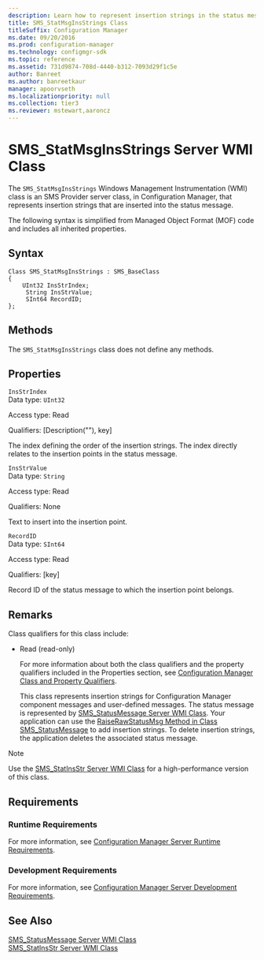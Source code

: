 ```yaml
---
description: Learn how to represent insertion strings in the status message using SMS_StatMsgInsStrings class in Configuration Manager.
title: SMS_StatMsgInsStrings Class
titleSuffix: Configuration Manager
ms.date: 09/20/2016
ms.prod: configuration-manager
ms.technology: configmgr-sdk
ms.topic: reference
ms.assetid: 731d9874-708d-4440-b312-7093d29f1c5e
author: Banreet
ms.author: banreetkaur
manager: apoorvseth
ms.localizationpriority: null
ms.collection: tier3
ms.reviewer: mstewart,aaroncz 
---
```

# SMS_StatMsgInsStrings Server WMI Class
The `SMS_StatMsgInsStrings` Windows Management Instrumentation (WMI) class is an SMS Provider server class, in Configuration Manager, that represents insertion strings that are inserted into the status message.  

 The following syntax is simplified from Managed Object Format (MOF) code and includes all inherited properties.  

## Syntax  

```  
Class SMS_StatMsgInsStrings : SMS_BaseClass  
{  
    UInt32 InsStrIndex;  
     String InsStrValue;  
     SInt64 RecordID;  
};  
```  

## Methods  
 The `SMS_StatMsgInsStrings` class does not define any methods.  

## Properties  
 `InsStrIndex`  
 Data type: `UInt32`  

 Access type: Read  

 Qualifiers: [Description(""), key]  

 The index defining the order of the insertion strings. The index directly relates to the insertion points in the status message.  

 `InsStrValue`  
 Data type: `String`  

 Access type: Read  

 Qualifiers: None  

 Text to insert into the insertion point.  

 `RecordID`  
 Data type: `SInt64`  

 Access type: Read  

 Qualifiers: [key]  

 Record ID of the status message to which the insertion point belongs.  

## Remarks  
 Class qualifiers for this class include:  

- Read (read-only)  

  For more information about both the class qualifiers and the property qualifiers included in the Properties section, see [Configuration Manager Class and Property Qualifiers](../../../../../develop/reference/misc/class-and-property-qualifiers.md).  

  This class represents insertion strings for Configuration Manager component messages and user-defined messages. The status message is represented by [SMS_StatusMessage Server WMI Class](../../../../../develop/reference/core/servers/manage/sms_statusmessage-server-wmi-class.md). Your application can use the [RaiseRawStatusMsg Method in Class SMS_StatusMessage](../../../../../develop/reference/core/servers/manage/raiserawstatusmsg-method-in-class-sms_statusmessage.md) to add insertion strings. To delete insertion strings, the application deletes the associated status message.  

> [!NOTE]
>  Use the [SMS_StatInsStr Server WMI Class](../../../../../develop/reference/core/servers/manage/sms_statinsstr-server-wmi-class.md) for a high-performance version of this class.  

## Requirements  

### Runtime Requirements  
 For more information, see [Configuration Manager Server Runtime Requirements](../../../../../develop/core/reqs/server-runtime-requirements.md).  

### Development Requirements  
 For more information, see [Configuration Manager Server Development Requirements](../../../../../develop/core/reqs/server-development-requirements.md).  

## See Also  
 [SMS_StatusMessage Server WMI Class](../../../../../develop/reference/core/servers/manage/sms_statusmessage-server-wmi-class.md)   
 [SMS_StatInsStr Server WMI Class](../../../../../develop/reference/core/servers/manage/sms_statinsstr-server-wmi-class.md)
